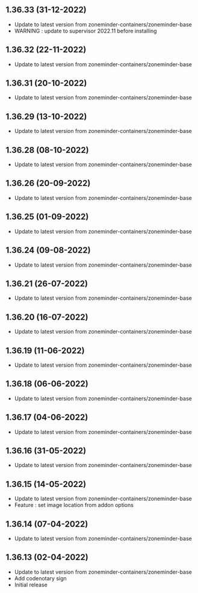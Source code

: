 
## 1.36.33 (31-12-2022)
- Update to latest version from zoneminder-containers/zoneminder-base
- WARNING : update to supervisor 2022.11 before installing

## 1.36.32 (22-11-2022)
- Update to latest version from zoneminder-containers/zoneminder-base

## 1.36.31 (20-10-2022)
- Update to latest version from zoneminder-containers/zoneminder-base

## 1.36.29 (13-10-2022)
- Update to latest version from zoneminder-containers/zoneminder-base

## 1.36.28 (08-10-2022)
- Update to latest version from zoneminder-containers/zoneminder-base

## 1.36.26 (20-09-2022)
- Update to latest version from zoneminder-containers/zoneminder-base

## 1.36.25 (01-09-2022)
- Update to latest version from zoneminder-containers/zoneminder-base

## 1.36.24 (09-08-2022)
- Update to latest version from zoneminder-containers/zoneminder-base

## 1.36.21 (26-07-2022)
- Update to latest version from zoneminder-containers/zoneminder-base

## 1.36.20 (16-07-2022)
- Update to latest version from zoneminder-containers/zoneminder-base

## 1.36.19 (11-06-2022)
- Update to latest version from zoneminder-containers/zoneminder-base

## 1.36.18 (06-06-2022)
- Update to latest version from zoneminder-containers/zoneminder-base

## 1.36.17 (04-06-2022)
- Update to latest version from zoneminder-containers/zoneminder-base

## 1.36.16 (31-05-2022)
- Update to latest version from zoneminder-containers/zoneminder-base

## 1.36.15 (14-05-2022)
- Update to latest version from zoneminder-containers/zoneminder-base
- Feature : set image location from addon options

## 1.36.14 (07-04-2022)
- Update to latest version from zoneminder-containers/zoneminder-base

## 1.36.13 (02-04-2022)
- Update to latest version from zoneminder-containers/zoneminder-base
- Add codenotary sign
- Initial release
